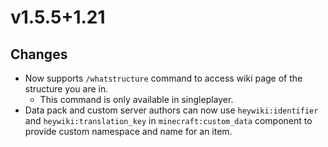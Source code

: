 # v1.5.5+1.21

## Changes

- Now supports `/whatstructure` command to access wiki page of the structure you are in.
  - This command is only available in singleplayer.
- Data pack and custom server authors can now use `heywiki:identifier` and `heywiki:translation_key`
  in `minecraft:custom_data` component to provide custom namespace and name for an item.